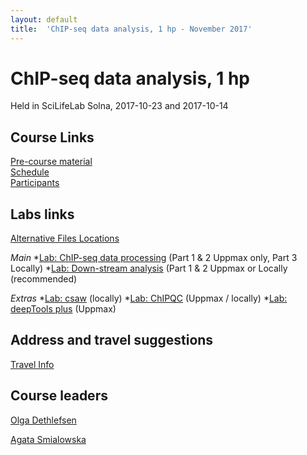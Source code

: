 ```yaml
---
layout: default
title:  'ChIP-seq data analysis, 1 hp - November 2017'
---
```


# ChIP-seq data analysis, 1 hp
Held in SciLifeLab Solna, 2017-10-23 and 2017-10-14

## Course Links
[Pre-course material](precourse)   
[Schedule](schedule)  
[Participants](participants.pdf)


## Labs links
[Alternative Files Locations](box)  

*Main*
*[Lab: ChIP-seq data processing](labs/processing) (Part 1 & 2 Uppmax only, Part 3 Locally)
*[Lab: Down-stream analysis](labs/diffBinding)  (Part 1 & 2 Uppmax or Locally (recommended)

*Extras*
*[Lab: csaw](labs/csaw) (locally)
*[Lab: ChIPQC](labs/chipqc) (Uppmax / locally)
*[Lab: deepTools plus](labs/deepTools) (Uppmax)

## Address and travel suggestions
[Travel Info](travel)  

## Course leaders
[Olga Dethlefsen](http://nbis.se/about/staff/olga-dethlefsen/)

[Agata Smialowska](http://nbis.se/about/staff/agata-smialowska/)
